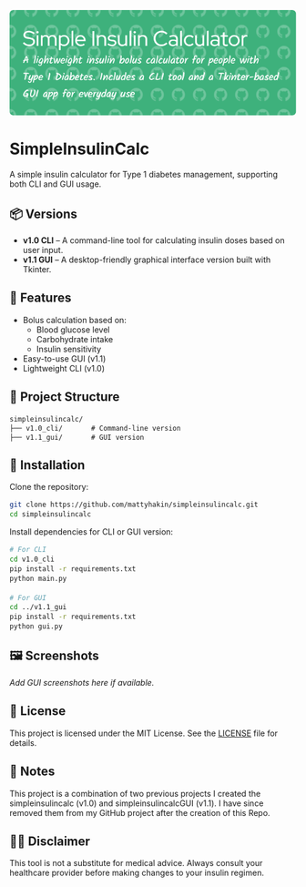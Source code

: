 <p align="center">
    <img src="https://github.com/mattyhakin/insulin-calculator-simple/blob/main/simple-insulin-header.png?raw=true" alt="Simple Insulin Calculator"/>

# SimpleInsulinCalc

A simple insulin calculator for Type 1 diabetes management, supporting both CLI and GUI usage.

## 📦 Versions

- **v1.0 CLI** – A command-line tool for calculating insulin doses based on user input.
- **v1.1 GUI** – A desktop-friendly graphical interface version built with Tkinter.

## 🚀 Features

- Bolus calculation based on:
  - Blood glucose level
  - Carbohydrate intake
  - Insulin sensitivity
- Easy-to-use GUI (v1.1)
- Lightweight CLI (v1.0)

## 📁 Project Structure

```
simpleinsulincalc/
├── v1.0_cli/       # Command-line version
├── v1.1_gui/       # GUI version
```

## 🔧 Installation

Clone the repository:

```bash
git clone https://github.com/mattyhakin/simpleinsulincalc.git
cd simpleinsulincalc
```

Install dependencies for CLI or GUI version:

```bash
# For CLI
cd v1.0_cli
pip install -r requirements.txt
python main.py

# For GUI
cd ../v1.1_gui
pip install -r requirements.txt
python gui.py
```

## 🖼️ Screenshots

_Add GUI screenshots here if available._

## 📝 License

This project is licensed under the MIT License. See the [LICENSE](LICENSE) file for details.

## 📝 Notes

This project is a combination of two previous projects I created the simpleinsulincalc (v1.0) and simpleinsulincalcGUI (v1.1). I have since removed them from my GitHub project after the creation of this Repo.

## 👨‍⚕️ Disclaimer

This tool is not a substitute for medical advice. Always consult your healthcare provider before making changes to your insulin regimen.
